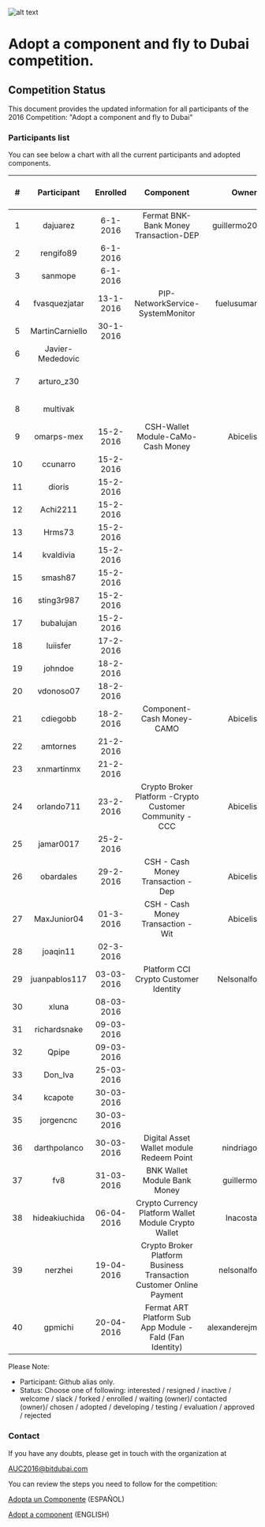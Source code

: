![alt text](https://github.com/bitDubai/media-kit/blob/master/MediaKit/Fermat%20Branding/Fermat%20Logotype/Fermat_Logo_3D.png "Fermat Logo")
# Adopt a component and fly to Dubai competition.

## Competition Status
This document provides the updated information for all participants of the 2016 Competition: "Adopt a component and fly to Dubai"

### Participants list

You can see below a chart with all the current participants and adopted components. 

| # | Participant | Enrolled |  Component | Owner | Status | Comments | Score | Amount Collected [USD] |
|:---:|:---:|:---:|:---:|---:|:---:|:---:|:---:|:---:|
|1|dajuarez|6-1-2016|Fermat BNK-Bank Money Transaction-DEP|guillermo20|chosen||||
|2|rengifo89|6-1-2016|||enrolled|#8|||
|3|sanmope|6-1-2016||| enrolled |#9|||
|4|fvasquezjatar|13-1-2016|PIP-NetworkService-SystemMonitor|fuelusumar|contacted|component not ready yet|||
|5|MartinCarniello|30-1-2016| | |resigned ||||
|6|Javier-Mededovic| | | |resigned ||||
|7|arturo_z30| | | |interested|#1 27-12-2015 empty|||
|8|multivak| || | forked |#10 6-1-2016|||
|9|omarps-mex|15-2-2016|CSH-Wallet Module-CaMo-Cash Money |Abicelis|contacted ||||
|10|ccunarro|15-2-2016| | |resigned ||||
|11|dioris|15-2-2016| | |resigned ||||
|12|Achi2211|15-2-2016| | |resigned||||
|13|Hrms73|15-2-2016| | | inactive||||
|14|kvaldivia|15-2-2016| | | resigned||||
|15|smash87|15-2-2016| | | inactive||||
|16|sting3r987|15-2-2016| | |inactive||||
|17|bubalujan|15-2-2016| | | inactive||||
|18|luiisfer|17-2-2016| | | inactive||||
|19|johndoe|18-2-2016| | |inactive||||
|20|vdonoso07|18-2-2016| | | slack||||
|21|cdiegobb|18-2-2016|Component-Cash Money-CAMO |Abicelis | contacted||||
|22|amtornes|21-2-2016| | | resigned||||
|23|xnmartinmx|21-2-2016| | |inactive||||
|24|orlando711|23-2-2016|Crypto Broker Platform -Crypto Customer Community - CCC|Abicelis |contacted||||
|25|jamar0017|25-2-2016| | |inactive||||
|26|obardales|29-2-2016|CSH - Cash Money Transaction - Dep |Abicelis |contacted||||
|27|MaxJunior04|01-3-2016|CSH - Cash Money Transaction - Wit|Abicelis|contacted||||
|28|joaqin11|02-3-2016| | |inactive||||
|29|juanpablos117|03-03-2016|Platform CCI Crypto Customer Identity|Nelsonalfo|contacted||||
|30|xluna|08-03-2016|||inactive||||
|31|richardsnake|09-03-2016|||inactive||||
|32|Qpipe|09-03-2016|||inactive||||
|33|Don_Iva|25-03-2016|||slack||||
|34|kcapote|30-03-2016|||slack||||
|35|jorgencnc|30-03-2016|||slack||||
|36|darthpolanco|30-03-2016|Digital Asset Wallet module Redeem Point|nindriago|slack||||
|37|fv8|31-03-2016|BNK Wallet Module Bank Money|guillermo|contacted||||
|38|hideakiuchida|06-04-2016|Crypto Currency Platform Wallet Module Crypto Wallet|lnacosta|contacted||||
|39|nerzhei|19-04-2016|Crypto Broker Platform Business Transaction Customer Online Payment |nelsonalfo|contacted||||
|40|gpmichi|20-04-2016|Fermat ART Platform Sub App Module - FaId (Fan Identity)|alexanderejm|contacted||||

Please Note: 
* Participant: Github alias only.
* Status: Choose one of following:  interested / resigned / inactive / welcome / slack / forked / enrolled / waiting (owner)/ contacted (owner)/ chosen / adopted / developing / testing / evaluation / approved / rejected 


### Contact	
If you have any doubts, please get in touch with the organization at

AUC2016@bitdubai.com

You can review the steps you need to follow for the competition:

[Adopta un Componente](https://docs.google.com/document/d/1a5Fv8XNcSYDRRin8o-6V8JcJ4FjIeMMyyIxP3WokdPI/edit?usp=sharing) (ESPAÑOL)

[Adopt a component](https://docs.google.com/document/d/1F_pONqLdKjijMFaaLL-3t7UENiFov4W55rkQZ9dmuEM/edit?usp=sharing) (ENGLISH)

